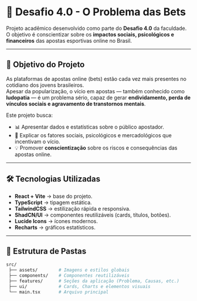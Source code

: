 # 🎲 Desafio 4.0 - O Problema das Bets

Projeto acadêmico desenvolvido como parte do **Desafio 4.0** da faculdade.  
O objetivo é conscientizar sobre os **impactos sociais, psicológicos e financeiros** das apostas esportivas online no Brasil.

---

## 📌 Objetivo do Projeto
As plataformas de apostas online (bets) estão cada vez mais presentes no cotidiano dos jovens brasileiros.  
Apesar da popularização, o vício em apostas — também conhecido como **ludopatia** — é um problema sério, capaz de gerar **endividamento, perda de vínculos sociais e agravamento de transtornos mentais**.

Este projeto busca:
- 📊 Apresentar dados e estatísticas sobre o público apostador.  
- 🧠 Explicar os fatores sociais, psicológicos e mercadológicos que incentivam o vício.  
- 💡 Promover **conscientização** sobre os riscos e consequências das apostas online.  

---

## 🛠️ Tecnologias Utilizadas
- **React + Vite** → base do projeto.  
- **TypeScript** → tipagem estática.  
- **TailwindCSS** → estilização rápida e responsiva.  
- **ShadCN/UI** → componentes reutilizáveis (cards, títulos, botões).  
- **Lucide Icons** → ícones modernos.  
- **Recharts** → gráficos estatísticos.  

---

## 📂 Estrutura de Pastas
```bash
src/
 ├── assets/        # Imagens e estilos globais
 ├── components/    # Componentes reutilizáveis
 ├── features/      # Seções da aplicação (Problema, Causas, etc.)
 ├── ui/            # Cards, Charts e elementos visuais
 └── main.tsx       # Arquivo principal
